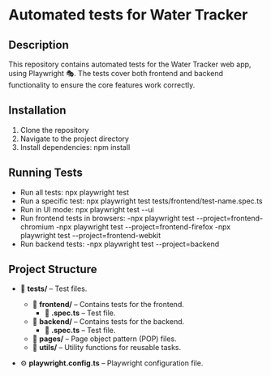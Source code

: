 # Automated tests for Water Tracker

## Description
This repository contains automated tests for the Water Tracker web app, using Playwright 🎭. The tests cover both frontend and backend functionality to ensure the core features work correctly.

## Installation
1. Clone the repository
2. Navigate to the project directory
3. Install dependencies: npm install

## Running Tests
- Run all tests: npx playwright test
- Run a specific test: npx playwright test tests/frontend/test-name.spec.ts
- Run in UI mode: npx playwright test --ui
- Run frontend tests in browsers:
    -npx playwright test --project=frontend-chromium
    -npx playwright test --project=frontend-firefox
    -npx playwright test --project=frontend-webkit
- Run backend tests:
    -npx playwright test --project=backend

## Project Structure

- 📁 **tests/** – Test files.
    - 📁 **frontend/** – Contains tests for the frontend.
        - 📄 **<test-name>.spec.ts** – Test file.
    - 📁 **backend/** – Contains tests for the backend.
        - 📄 **<test-name>.spec.ts** – Test file.
    - 📁 **pages/** – Page object pattern (POP) files.
    - 📁 **utils/** – Utility functions for reusable tasks.

- ⚙️ **playwright.config.ts** – Playwright configuration file.